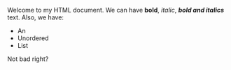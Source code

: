 Welcome to my HTML document. We can have **bold**, _italic_, ***bold and italics*** text. Also, we have:

- An
- Unordered
- List

Not bad right?
